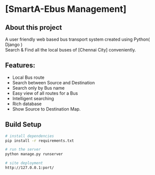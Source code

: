 # [SmartA-Ebus Management]
## About this project
  A user friendly web based bus transport system created using Python( Django )<br>
  Search & Find all the local buses of [Chennai City] conveniently.
  


## Features:
- Local Bus route
- Search between Source and Destination
- Search only by Bus name
- Easy view of all routes for a Bus
- Intelligent searching
- Rich database
- Show Source to Destination Map.

## Build Setup
```bash
# install dependencies
pip install -r requirements.txt

# run the server
python manage.py runserver

# site deployment
http://127.0.0.1:port/
```

